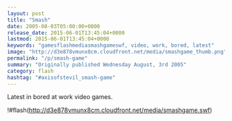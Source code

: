 ```yaml
---
layout: post
title: "Smash"
date: 2005-08-03T05:00:00+0000
release_date: 2015-06-01T13:45:04+0000
lastmod: 2015-06-01T13:45:04+0000
keywords: "gamesflashmediasmashgameswf, video, work, bored, latest"
image: "http://d3e878vmunx8cm.cloudfront.net/media/smashgame_thumb.png"
permalink: "/p/smash-game"
summary: "Originally published Wednesday August, 3rd 2005"
category: flash
hashtag: "#axisofstevil_smash-game"
---
```


Latest in bored at work video games.

!#flash(http://d3e878vmunx8cm.cloudfront.net/media/smashgame.swf)
